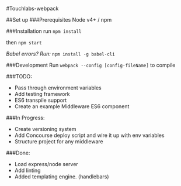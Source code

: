 #Touchlabs-webpack

##Set up
###Prerequisites
Node v4+ / npm


###Installation
run `npm install`

then `npm start`

*Babel errors? Run:*
`npm install -g babel-cli`


###Development
Run
`webpack --config [config-fileName]` to compile

###TODO:

- Pass through environment variables
- Add testing framework
- ES6 transpile support
- Create an example Middleware ES6 component

###In Progress:

- Create versioning system
- Add Concourse deploy script and wire it up with env variables
- Structure project for any middleware

###Done:

- Load express/node server
- Add linting
- Added templating engine. (handlebars)

